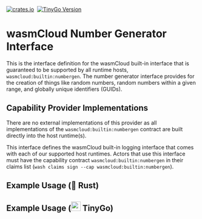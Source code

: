 [![crates.io](https://img.shields.io/crates/v/wasmcloud-interface-numbergen.svg)](https://crates.io/crates/wasmcloud-interface-numbergen)&nbsp;
[![TinyGo Version](https://img.shields.io/github/go-mod/go-version/wasmcloud/interfaces?label=TinyGo&filename=numbergen%2Ftinygo%2Fgo.mod)](https://pkg.go.dev/github.com/wasmcloud/interfaces/numbergen/tinygo)
# wasmCloud Number Generator Interface
This is the interface definition for the wasmCloud built-in interface that is guaranteed to be supported by all runtime hosts, `wasmcloud:builtin:numbergen`. The number generator interface provides for the creation of things like random numbers, random numbers within a given range, and globally unique identifiers (GUIDs).

## Capability Provider Implementations
There are no external implementations of this provider as all implementations of the `wasmcloud:builtin:numbergen` contract are built directly into the host runtime(s).

This interface defines the wasmCloud built-in logging interface that comes with each of our supported host runtimes. Actors that use this interface must have the capability contract `wasmcloud:builtin:numbergen` in their claims list (`wash claims sign --cap wasmcloud:builtin:numbergen`).

## Example Usage (🦀 Rust)

## Example Usage (<img alt="gopher" src="https://i.imgur.com/fl5JozD.png" height="25px"> TinyGo)